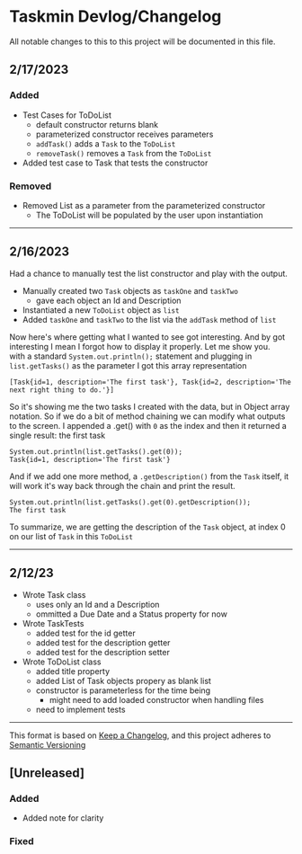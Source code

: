 # Taskmin Devlog/Changelog
All notable changes to this to this project will be documented in this file.  
## 2/17/2023
### Added
- Test Cases for ToDoList
	+ default constructor returns blank
	+ parameterized constructor receives parameters
	+ `addTask()` adds a `Task` to the `ToDoList`
	+ `removeTask()` removes a `Task` from the `ToDoList`
- Added test case to Task that tests the constructor
  
### Removed
- Removed List as a parameter from the parameterized constructor
	+ The ToDoList will be populated by the user upon instantiation
***
## 2/16/2023
Had a chance to manually test the list constructor and play with the output.

- Manually created two `Task` objects as `taskOne` and `taskTwo`
	+ gave each object an Id and Description
- Instantiated a new `ToDoList` object as `list`
- Added `taskOne` and `taskTwo` to the list via the `addTask` method of `list`

Now here's where getting what I wanted to see got interesting. And by got interesting I mean I forgot how to display it properly. Let me show you.  
with a standard `System.out.println();` statement and plugging in `list.getTasks()` as the parameter I got this array representation  

`[Task{id=1, description='The first task'}, Task{id=2, description='The next right thing to do.'}]`

So it's showing me the two tasks I created with the data, but in Object array notation. So if we do a bit of method chaining we can modify what outputs to the screen. I appended a .get() with `0` as the index and then it returned a single result: the first task  

`System.out.println(list.getTasks().get(0));`  
`Task{id=1, description='The first task'}`

And if we add one more method, a `.getDescription()` from the `Task` itself, it will work it's way back through the chain and print the result.  

`System.out.println(list.getTasks().get(0).getDescription());`  
`The first task`

To summarize, we are getting the description of the `Task` object, at index 0 on our list of `Task` in this `ToDoList`

***
## 2/12/23
- Wrote Task class
	+ uses only an Id and a Description
	+ ommitted a Due Date and a Status property for now
- Wrote TaskTests
	+ added test for the id getter
	+ added test for the description getter
	+ added test for the description setter
- Wrote ToDoList class
	+ added title property
	+ added List of Task objects propery as blank list
	+ constructor is parameterless for the time being
		* might need to add loaded constructor when handling files
	+ need to implement tests

---


This format is based on [Keep a Changelog](https://keepachangelog.com/en/1.0.0/), and this project adheres to [Semantic Versioning](https://semver.org/spec/v2.0.0.html)

## [Unreleased]

### Added

- Added note for clarity

### Fixed